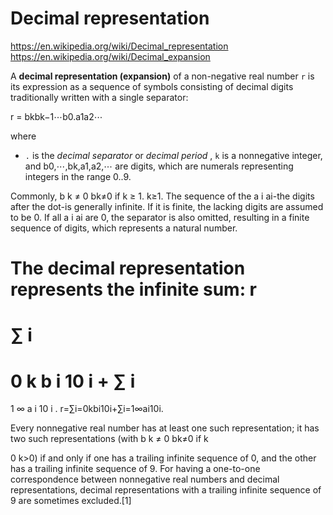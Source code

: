 # Decimal representation

https://en.wikipedia.org/wiki/Decimal_representation
https://en.wikipedia.org/wiki/Decimal_expansion

A **decimal representation (expansion)** of a non-negative real number `r` is its expression as a sequence of symbols consisting of decimal digits traditionally written with a single separator:

r = bkbk−1⋯b0.a1a2⋯ 

where
- `.` is the *decimal separator* or *decimal period*
, `k` is a nonnegative integer, and 
b0,⋯,bk,a1,a2,⋯ are digits, which are numerals representing integers in the range 0..9.

Commonly, 
b
k
≠
0
bk≠0 if 
k
≥
1.
k≥1. The sequence of the 
a
i
ai-the digits after the dot-is generally infinite. If it is finite, the lacking digits are assumed to be 0. If all 
a
i
ai are 0, the separator is also omitted, resulting in a finite sequence of digits, which represents a natural number.

The decimal representation represents the infinite sum: 
r
=
∑
i
=
0
k
b
i
10
i
+
∑
i
=
1
∞
a
i
10
i
.
r=∑i=0kbi10i+∑i=1∞ai10i.

Every nonnegative real number has at least one such representation; it has two such representations (with 
b
k
≠
0
bk≠0 if 
k
>
0
k>0) if and only if one has a trailing infinite sequence of 0, and the other has a trailing infinite sequence of 9. For having a one-to-one correspondence between nonnegative real numbers and decimal representations, decimal representations with a trailing infinite sequence of 9 are sometimes excluded.[1]
